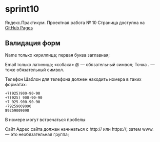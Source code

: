 # sprint10
Яндекс.Практикум. Проектная работа № 10
 Страница доступна на [GitHub Pages](https://artemzxc13.github.io/sprint10/)
## Валидация форм
Name
только кириллица;
первая буква заглавная;

Email
только латиница;
«собака» @ — обязательный символ;
Точка . — тоже обязательный символ.

Телефон
Шаблон для телефона должен находить номера в таких форматах:

    +7(925)900-90-90
    +7(925) 900-90-90
    +7 925-900-90-90
    +79259009090
    89259009090
В номере могут встречаться пробелы

Сайт
Адрес сайта должен начинаться с http:// или https://;
затем www. — это необязательная группа;

